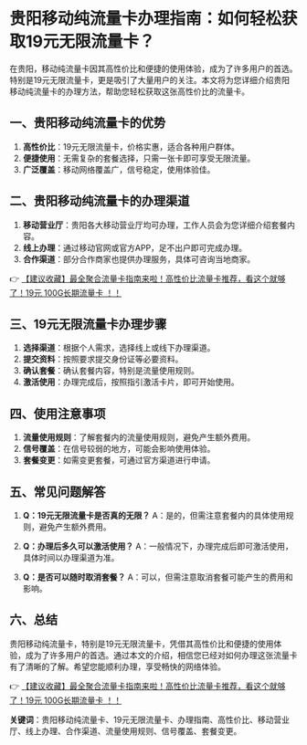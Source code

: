 # 贵阳移动纯流量卡办理指南：如何轻松获取19元无限流量卡？

在贵阳，移动纯流量卡因其高性价比和便捷的使用体验，成为了许多用户的首选。特别是19元无限流量卡，更是吸引了大量用户的关注。本文将为您详细介绍贵阳移动纯流量卡的办理方法，帮助您轻松获取这张高性价比的流量卡。

## 一、贵阳移动纯流量卡的优势

1. **高性价比**：19元无限流量卡，价格实惠，适合各种用户群体。
2. **便捷使用**：无需复杂的套餐选择，只需一张卡即可享受无限流量。
3. **广泛覆盖**：移动网络覆盖广，信号稳定，使用体验佳。

## 二、贵阳移动纯流量卡的办理渠道

1. **移动营业厅**：贵阳各大移动营业厅均可办理，工作人员会为您详细介绍套餐内容。
2. **线上办理**：通过移动官网或官方APP，足不出户即可完成办理。
3. **合作渠道**：部分合作商家也提供办理服务，具体可咨询当地商家。

👉 [【建议收藏】最全聚合流量卡指南来啦！高性价比流量卡推荐，看这个就够了！19元 100G长期流量卡 ！！](https://bit.ly/Liuliangka)

## 三、19元无限流量卡办理步骤

1. **选择渠道**：根据个人需求，选择线上或线下办理渠道。
2. **提交资料**：按照要求提交身份证等必要资料。
3. **确认套餐**：确认套餐内容，特别是流量使用规则。
4. **激活使用**：办理完成后，按照指引激活卡片，即可开始使用。

## 四、使用注意事项

1. **流量使用规则**：了解套餐内的流量使用规则，避免产生额外费用。
2. **信号覆盖**：在信号较弱的地方，可能会影响使用体验。
3. **套餐变更**：如需变更套餐，可通过官方渠道进行申请。

## 五、常见问题解答

1. **Q：19元无限流量卡是否真的无限？**
   A：是的，但需注意套餐内的具体使用规则，避免产生额外费用。

2. **Q：办理后多久可以激活使用？**
   A：一般情况下，办理完成后即可激活使用，具体时间以办理渠道为准。

3. **Q：是否可以随时取消套餐？**
   A：可以，但需注意取消套餐可能产生的费用和影响。

## 六、总结

贵阳移动纯流量卡，特别是19元无限流量卡，凭借其高性价比和便捷的使用体验，成为了许多用户的首选。通过本文的介绍，相信您已经对如何办理这张流量卡有了清晰的了解。希望您能顺利办理，享受畅快的网络体验。

👉 [【建议收藏】最全聚合流量卡指南来啦！高性价比流量卡推荐，看这个就够了！19元 100G长期流量卡 ！！](https://bit.ly/Liuliangka)

**关键词**：贵阳移动纯流量卡、19元无限流量卡、办理指南、高性价比、移动营业厅、线上办理、合作渠道、流量使用规则、信号覆盖、套餐变更。